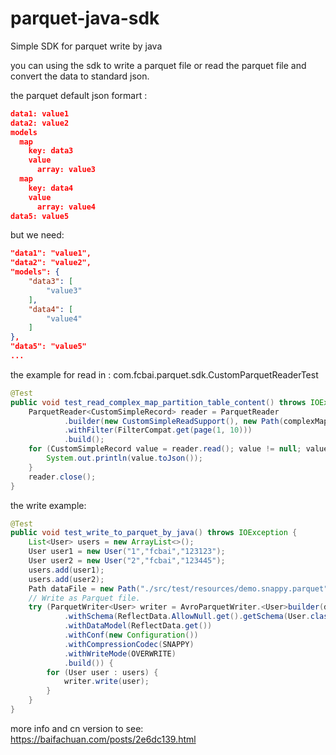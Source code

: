 # parquet-java-sdk
Simple SDK for parquet write by java

you can using the sdk to write a parquet file or read the parquet file and convert the data to standard json.

the parquet default json formart :

```json
data1: value1
data2: value2
models
  map
    key: data3
    value
      array: value3
  map
    key: data4
    value
      array: value4
data5: value5
```

but we need:
```json
"data1": "value1",
"data2": "value2",
"models": {
    "data3": [
        "value3"
    ],
    "data4": [
        "value4"
    ]
},
"data5": "value5"
...
```

the example for read in : com.fcbai.parquet.sdk.CustomParquetReaderTest
```java
@Test
public void test_read_complex_map_partition_table_content() throws IOException {
    ParquetReader<CustomSimpleRecord> reader = ParquetReader
            .builder(new CustomSimpleReadSupport(), new Path(complexMapFilepath))
            .withFilter(FilterCompat.get(page(1, 10)))
            .build();
    for (CustomSimpleRecord value = reader.read(); value != null; value = reader.read()) {
        System.out.println(value.toJson());
    }
    reader.close();
}
```

the write example:

```java
@Test
public void test_write_to_parquet_by_java() throws IOException {
    List<User> users = new ArrayList<>();
    User user1 = new User("1","fcbai","123123");
    User user2 = new User("2","fcbai","123445");
    users.add(user1);
    users.add(user2);
    Path dataFile = new Path("./src/test/resources/demo.snappy.parquet");
    // Write as Parquet file.
    try (ParquetWriter<User> writer = AvroParquetWriter.<User>builder(dataFile)
            .withSchema(ReflectData.AllowNull.get().getSchema(User.class))
            .withDataModel(ReflectData.get())
            .withConf(new Configuration())
            .withCompressionCodec(SNAPPY)
            .withWriteMode(OVERWRITE)
            .build()) {
        for (User user : users) {
            writer.write(user);
        }
    }
}
```


more info and cn version to see: https://baifachuan.com/posts/2e6dc139.html
